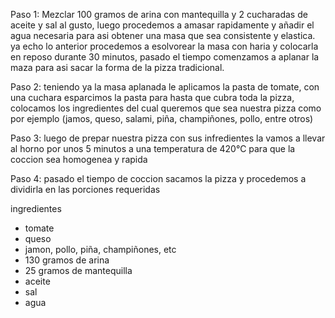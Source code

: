 Paso 1:
Mezclar 100 gramos de arina con mantequilla y 2 cucharadas de aceite y sal al gusto, luego procedemos a amasar rapidamente y añadir el agua
necesaria para asi obtener una masa que sea consistente y elastica.
ya echo lo anterior procedemos a esolvorear la masa con haria y colocarla en reposo durante 30 minutos,
pasado el tiempo comenzamos a aplanar la maza para asi sacar la forma de la pizza tradicional.

Paso 2:
teniendo ya la masa aplanada le aplicamos la pasta de tomate, con una cuchara esparcimos la pasta para hasta que cubra toda la pizza,
colocamos los ingredientes del cual queremos que sea nuestra pizza como por ejemplo (jamos, queso, salami, piña, champiñones, pollo, entre otros)

Paso 3:
luego de prepar nuestra pizza con sus infredientes la vamos a llevar al horno por unos 5 minutos
a una temperatura de 420°C para que la coccion sea homogenea y rapida

Paso 4: 
pasado el tiempo de coccion sacamos la pizza y procedemos a dividirla en las porciones requeridas

ingredientes
* tomate
* queso
* jamon, pollo, piña, champiñones, etc
* 130 gramos de arina
* 25 gramos de mantequilla
* aceite
* sal
* agua
  

